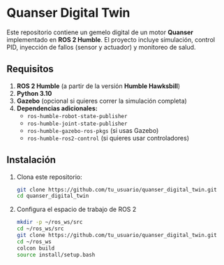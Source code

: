 
# Quanser Digital Twin

Este repositorio contiene un gemelo digital de un motor **Quanser** implementado en **ROS 2 Humble**. El proyecto incluye simulación, control PID, inyección de fallos (sensor y actuador) y monitoreo de salud.

## Requisitos

1. **ROS 2 Humble** (a partir de la versión **Humble Hawksbill**)
2. **Python 3.10**
3. **Gazebo** (opcional si quieres correr la simulación completa)
4. **Dependencias adicionales:**
   - `ros-humble-robot-state-publisher`
   - `ros-humble-joint-state-publisher`
   - `ros-humble-gazebo-ros-pkgs` (si usas Gazebo)
   - `ros-humble-ros2-control` (si quieres usar controladores)

## Instalación

1. Clona este repositorio:

   ```bash
   git clone https://github.com/tu_usuario/quanser_digital_twin.git
   cd quanser_digital_twin
   ```

2. Configura el espacio de trabajo de ROS 2

   ```bash
   mkdir -p ~/ros_ws/src
   cd ~/ros_ws/src
   git clone https://github.com/tu_usuario/quanser_digital_twin.git
   cd ~/ros_ws
   colcon build
   source install/setup.bash
   ```
   

